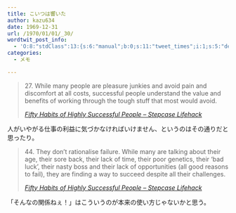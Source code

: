 ```yaml
---
title: こいつは響いた
author: kazu634
date: 1969-12-31
url: /1970/01/01/_30/
wordtwit_post_info:
  - 'O:8:"stdClass":13:{s:6:"manual";b:0;s:11:"tweet_times";i:1;s:5:"delay";i:0;s:7:"enabled";i:1;s:10:"separation";s:2:"60";s:7:"version";s:3:"3.7";s:14:"tweet_template";b:0;s:6:"status";i:2;s:6:"result";a:0:{}s:13:"tweet_counter";i:2;s:13:"tweet_log_ids";a:1:{i:0;i:4009;}s:9:"hash_tags";a:0:{}s:8:"accounts";a:1:{i:0;s:7:"kazu634";}}'
categories:
  - メモ

---
```

<div class="section">
<blockquote title="Fifty Habits of Highly Successful People - Stepcase Lifehack" cite="http://www.lifehack.org/articles/lifestyle/fifty-habits-of-highly-successful-people.html">
<p>
      27. While many people are pleasure junkies and avoid pain and discomfort at all costs, successful people understand the value and benefits of working through the tough stuff that most would avoid.
</p>
    
<p>
<cite><a href="http://www.lifehack.org/articles/lifestyle/fifty-habits-of-highly-successful-people.html" onclick="__gaTracker('send', 'event', 'outbound-article', 'http://www.lifehack.org/articles/lifestyle/fifty-habits-of-highly-successful-people.html', 'Fifty Habits of Highly Successful People &#8211; Stepcase Lifehack');" target="_blank">Fifty Habits of Highly Successful People &#8211; Stepcase Lifehack</a></cite>
</p>
</blockquote>
  
<p>
    人がいやがる仕事の利益に気づかなければいけません、というのはその通りだと思ったり。
</p>
  
<blockquote title="Fifty Habits of Highly Successful People - Stepcase Lifehack" cite="http://www.lifehack.org/articles/lifestyle/fifty-habits-of-highly-successful-people.html">
<p>
      44. They don’t rationalise failure. While many are talking about their age, their sore back, their lack of time, their poor genetics, their ‘bad luck’, their nasty boss and their lack of opportunities (all good reasons to fail), they are finding a way to succeed despite all their challenges.
</p>
    
<p>
<cite><a href="http://www.lifehack.org/articles/lifestyle/fifty-habits-of-highly-successful-people.html" onclick="__gaTracker('send', 'event', 'outbound-article', 'http://www.lifehack.org/articles/lifestyle/fifty-habits-of-highly-successful-people.html', 'Fifty Habits of Highly Successful People &#8211; Stepcase Lifehack');" target="_blank">Fifty Habits of Highly Successful People &#8211; Stepcase Lifehack</a></cite>
</p>
</blockquote>
  
<p>
    「そんなの関係ねぇ！」はこういうのが本来の使い方じゃないかと思う。
</p>
</div>